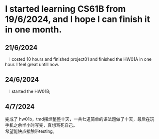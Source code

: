 # I started learning CS61B from 19/6/2024, and I hope I can finish it in one month.
## 21/6/2024
&ensp;&ensp;I costed 10 hours and finished project01 and finished the HW01A in one hour. I feel great untill now.  
## 24/6/2024
&ensp;&ensp;I started the HW01B;    
## 4/7/2024
完成了 hw01b，tmd摆烂整整十天，一共七道简单的语法题做了十天，最后在玩手机之余半小时写完，真想骂死自己。  
希望能快点接触带testing。